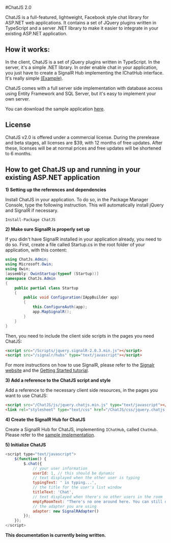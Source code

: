 #ChatJS 2.0

ChatJS is a full-featured, lightweight, Facebook style chat library for ASP.NET web applications. It contains a set of JQuery plugins written in TypeScript and a server .NET library to make it easier to integrate in your existing ASP.NET application.

How it works:
-------------

In the client, ChatJS is a set of jQuery plugins written in TypeScript. In the server, it's a simple .NET library. In order enable chat in your application, you just have to create a SignalR Hub implementing the IChatHub interface. It's really simple [(Example)](https://github.com/ChatJS/chatjs-demo/blob/master/ChatJs.Admin/Code/SignalR/ChatHub.cs).

 ChatJS comes with a full server side implementation with database access using Entity Framework and SQL Server, but it's easy to implement your own server.

 You can download the sample application [here](https://github.com/ChatJS/chatjs-demo/archive/master.zip).

 License
 -------
 ChatJS v2.0 is offered under a commercial license. During the prerelease and beta stages, all licenses are $39, with 12 months of free updates. After these, licenses will be at normal prices and free updates will be shortened to 6 months.

 How to get ChatJS up and running in your existing ASP.NET application
 --------

 **1) Setting up the references and dependencies**

Install ChatJS in your application. To do so, in the Package Manager Console, type the following instruction. This will automatically install jQuery and SignalR if necessary.

```
Install-Package ChatJS
```

**2) Make sure SignalR is properly set up**

If you didn't have SignalR installed in your application already, you need to do so. First, create a file called Startup.cs in the root folder of your application, with this content:

```cs
using ChatJs.Admin;
using Microsoft.Owin;
using Owin;
[assembly: OwinStartup(typeof (Startup))]
namespace ChatJs.Admin
{
    public partial class Startup
    {
        public void Configuration(IAppBuilder app)
        {
            this.ConfigureAuth(app);
            app.MapSignalR();
        }
    }
}
```

Then, you need to include the client side scripts in the pages you need ChatJS:

```html
<script src="/Scripts/jquery.signalR-2.0.3.min.js"></script>
<script src="/signalr/hubs" type="text/javascript"></script>
```

For more instructions on how to use SignalR, please refer to the [Signalr website](http://signalr.net/) and the [Getting Started tutorial](http://www.asp.net/signalr/overview/signalr-20/getting-started-with-signalr-20/tutorial-getting-started-with-signalr-20).

**3) Add a reference to the ChatJS script and style**

Add a reference to the necessary client side resources, in the pages you want to use ChatJS:

```html
<script src="/ChatJS/js/jquery.chatjs.min.js" type="text/javascript"></script>
<link rel="stylesheet" type="text/css" href="/ChatJS/css/jquery.chatjs.css" />
```

**4) Create the SignalR Hub for ChatJS**

Create a SignalR Hub for ChatJS, implementing `IChatHub`, called `ChatHub`. Please refer to the [sample implementation](https://github.com/ChatJS/chatjs-demo/blob/master/ChatJs.Admin/Code/SignalR/ChatHub.cs).

**5) Initialize ChatJS**

```js
<script type="text/javascript">
    $(function() {
        $.chat({
            // your user information
            userId: 1, // this should be dynamic
            // text displayed when the other user is typing
            typingText: ' is typing...',
            // the title for the user's list window
            titleText: 'Chat',
            // text displayed when there's no other users in the room
            emptyRoomText: "There's no one around here. You can still open a session in another browser and chat with yourself :)",
            // the adapter you are using
            adapter: new SignalRAdapter()
        });
    });
</script>
```

 **This documentation is currently being written.**

